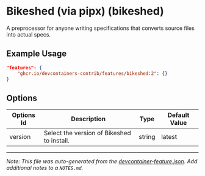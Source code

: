 
# Bikeshed (via pipx) (bikeshed)

A preprocessor for anyone writing specifications that converts source files into actual specs.

## Example Usage

```json
"features": {
    "ghcr.io/devcontainers-contrib/features/bikeshed:2": {}
}
```

## Options

| Options Id | Description | Type | Default Value |
|-----|-----|-----|-----|
| version | Select the version of Bikeshed to install. | string | latest |



---

_Note: This file was auto-generated from the [devcontainer-feature.json](https://github.com/devcontainers-contrib/features/blob/main/src/bikeshed/devcontainer-feature.json).  Add additional notes to a `NOTES.md`._
